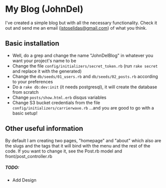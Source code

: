 # My Blog (JohnDel)

I've created a simple blog but with all the necessary functionality. Check it out and send me an email (istoselidas@gmail.com) of what you think.


## Basic installation
- Well, do a grep and change the name "JohnDelBlog" in whatever you want your project's name to be
- Change the file `config/initializers/secret_token.rb` (run `rake secret` and replace it with the generated)
- Change the `db/seeds/01_users.rb` and `db/seeds/02_posts.rb` according to your preferences
- Do a `rake db:dev:init` (it needs postgresql), it will create the database from scratch
- Change `posts/show.html.erb` disqus variables
- Change S3 bucket credentials from the file `config/initializers/carrierwave.rb`
...and you are good to go with a basic setup!

## Other useful information
By default I am creating two pages, "homepage" and "about" which also are the slugs and the tags that it will bind with the menu and the rest of the code. If you want to change it, see the Post.rb model and front/post_controller.rb


##### TODO:
- Add Design
